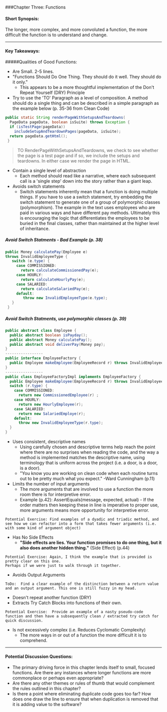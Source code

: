 ###Chapter Three: Functions
#### Short Synopsis: 
The longer, more complex, and more convoluted a function, the more difficult the function is to understand and change.

---

#### Key Takeaways: 
#####Qualities of Good Functions:
* Are Small.  2-5 lines.
* "Functions Should Do One Thing.  They should do it well.  They should do it only." 
	* This appears to be a more thoughtful implementation of the Don't Repeat Yourself (DRY) Principle
* Try to use the 'TO' Paragraph as a level of composition.  A method should do a single thing and can be described in a simple paragraph as the example below (p. 35-36 from Clean Code)

``` java
public static String renderPageWithSetupsAndTeardowns(
  PageData pageData, boolean isSuite) throws Exception {
  if (isTestPage(pageData))
    includeSetupAndTeardownPages(pageData, isSuite);
  return pageData.getHtml();
 }
```
> TO RenderPageWithSetupsAndTeardowns, we check to see whether the page is a test page and if so, we include the setups and teardowns. In either case we render the page in HTML. 

* Contain a single level of abstraction
	* Each method should read like a narrative, where each subsequent call is a 'single step' down into the story rather than a giant leap.
* Avoids switch statements
	* Switch statements inherently mean that a function is doing multiple things.  If you have to use a switch statement, try embedding the switch statement to generate one of a group of polymorphic classes (polymorphism).  The example in the text uses employees who are paid in various ways and have different pay methods. Ultimately this is encouraging the logic that differentiates the employees to be buried in the final classes, rather than maintained at the higher level of inheritance.
	
##### Avoid Switch Statments - Bad Example (p. 38)
``` Java
public Money calculatePay(Employee e)
throws InvalidEmployeeType {
   switch (e.type) {
     case COMMISSIONED:
       return calculateCommissionedPay(e);
     case HOURLY:
       return calculateHourlyPay(e);
     case SALARIED:
       return calculateSalariedPay(e);
     default:
        throw new InvalidEmployeeType(e.type);
   }
 }
```
##### Avoid Switch Statments, use polymorphic classes (p. 39)
``` Java
public abstract class Employee {
  public abstract boolean isPayday();
  public abstract Money calculatePay();
  public abstract void deliverPay(Money pay);
}
-----------------
public interface EmployeeFactory {
  public Employee makeEmployee(EmployeeRecord r) throws InvalidEmployeeType;
}
-----------------
public class EmployeeFactoryImpl implements EmployeeFactory {
  public Employee makeEmployee(EmployeeRecord r) throws InvalidEmployeeType {
  switch (r.type) {
    case COMMISSIONED:
      return new CommissionedEmployee(r) ;
    case HOURLY:
      return new HourlyEmployee(r);
    case SALARIED:
      return new SalariedEmploye(r);
    default:
      throw new InvalidEmployeeType(r.type);
  }
}
```

* Uses consistent, descriptive names
	* Using carefully chosen and descriptive terms help reach the point where there are no surprises when reading the code, and the way a method is implemented matches the descriptive name, using terminology that is uniform across the project (i.e. a door, is a door, is a door).
	* "You know you are working on clean code when each routine turns out to be pretty much what you expect."  -Ward Cunningham (p.11)
* Limits the number of input arguments
	* The more arguments that are involved to use a function the more room there is for interpretive error.
	* Example (p.42):  AssertEquals(message, expected, actual) - If the order matters then keeping these in line is imperative to proper use, more arguments means more opportunity for interpretive error.
	
```
Potential Exercise: Find examples of a dyadic and triadic method, and see how we can refactor into a form that takes fewer arguments (i.e. with some kind of argument object)
```

* Has No Side Effects
	* __"Side effects are lies. Your function promises to do one thing, but it also does another hidden thing."__ (Side Effect) (p.44)
	
```
Potential Exercise: Again, I think the example that is provided is pretty clear on this one.  
Perhaps if we were just to walk through it together.
```

* Avoids Output Arguments

```
ToDo:  Find a clear example of the distinction between a return value and an output argument. This one is still fuzzy in my head. 
```

* Doesn't repeat another function (DRY)
* Extracts Try Catch Blocks into functions of their own.

```
Potential Exercise:  Provide an example of a nasty pseudo-code function and then have a subsequently clean / extracted try catch for quick discussion.
```

* Is not excessively complex (i.e. Reduces Cyclomatic Complexity)
	* The more ways in or out of a function the more difficult it is to comprehend.
___

#### Potential Discussion Questions:

* The primary driving force in this chapter lends itself to small, focused functions.  Are there any instances where longer functions are more commonplace or perhaps even appropriate?
* Are there any other themes or rules of thumb that would complement the rules outlined in this chapter?
* Is there a point where eliminating duplicate code goes too far?  How does one draw the line to ensure that when duplication is removed that it is adding value to the software?
